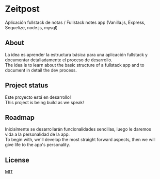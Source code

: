 # Zeitpost
Aplicación fullstack de notas / Fullstack notes app 
(Vanilla.js, Express, Sequelize, node.js, mysql)


## About
La idea es aprender la estructura básica para una aplicación fullstack y documentar detalladamente el proceso de desarrollo.<br/>The idea is to learn about the basic structure of a fullstack app and to document in detail the dev process. 


## Project status
Este proyecto está en desarrollo!<br/>This project is being build as we speak! 


## Roadmap
Inicialmente se desarrollarán funcionalidades sencillas, luego le daremos vida a la personalidad de la app.<br/>To begin with, we'll develop the most straight forward aspects, then we will give life to the app's personality. 


## License
[MIT](https://choosealicense.com/licenses/mit/)
